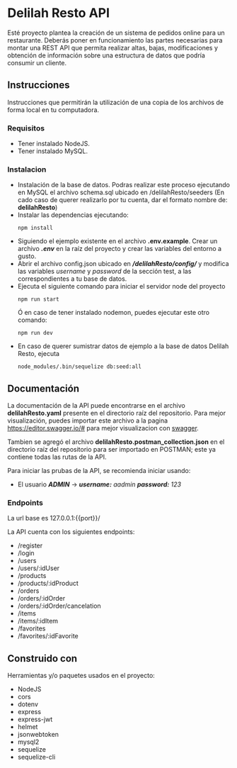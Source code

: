 # Delilah Resto API
 Esté proyecto plantea la creación de un sistema de pedidos online para un restaurante. Deberás poner en funcionamiento las partes necesarias para montar una REST API que permita realizar altas, bajas, modificaciones y obtención de información sobre una estructura de datos que podría consumir un cliente.

## Instrucciones
Instrucciones que permitirán la utilización de una copia de los archivos de forma local en tu computadora.

### Requisitos
- Tener instalado NodeJS.
- Tener instalado MySQL.

### Instalacion
- Instalación de la base de datos. Podras realizar este proceso ejecutando en MySQL el archivo schema.sql ubicado en /delilahResto/seeders
  (En cado caso de querer realizarlo por tu cuenta, dar el formato nombre de: **delilahResto**)
- Instalar las dependencias ejecutando:
  ```
  npm install
  ```
- Siguiendo el ejemplo existente en el archivo **.env.example**. Crear un archivo ***.env*** en la raíz del proyecto y crear las variables del entorno a gusto.
- Abrir el archivo config.json ubicado en ***/delilahResto/config/*** y modifica las variables _username_ y _password_ de la sección test, a las correspondientes a tu  base de datos.
- Ejecuta el siguiente comando para iniciar el servidor node del proyecto
  ```
  npm run start
  ```
  Ó en caso de tener instalado nodemon, puedes ejecutar este otro comando:
  ```
  npm run dev
  ```
- En caso de querer sumistrar datos de ejemplo a la base de datos Delilah Resto, ejecuta
  ```
  node_modules/.bin/sequelize db:seed:all
  ```

## Documentación
La documentación de la API puede encontrarse en el archivo **delilahResto.yaml** presente en el directorio raíz del repositorio.
Para mejor visualización, puedes importar este archivo a la pagina https://editor.swagger.io/# para mejor visualizacion con [swagger](https://editor.swagger.io/#).

Tambien se agregó el archivo **delilahResto.postman_collection.json** en el directorio raíz del repositorio para ser importado en POSTMAN; este ya contiene todas las rutas de la API.

Para iniciar las prubas de la API, se recomienda iniciar usando:
- El usuario ***ADMIN*** -> _***username:*** aadmin ***password:*** 123_

### Endpoints
La url base es 
127.0.0.1:{{port}}/

La API cuenta con los siguientes endpoints:
- /register
- /login
- /users
- /users/:idUser
- /products
- /products/:idProduct
- /orders
- /orders/:idOrder
- /orders/:idOrder/cancelation
- /items
- /items/:idItem
- /favorites
- /favorites/:idFavorite

## Construido con

Herramientas y/o paquetes usados en el proyecto:

- NodeJS
- cors
- dotenv
- express
- express-jwt
- helmet
- jsonwebtoken
- mysql2
- sequelize
- sequelize-cli